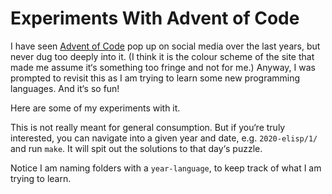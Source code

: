 # Experiments With Advent of Code

I have seen [Advent of Code](https://adventofcode.com) pop up on
social media over the last years, but never dug too deeply into it. (I
think it is the colour scheme of the site that made me assume it‘s
something too fringe and not for me.) Anyway, I was prompted to
revisit this as I am trying to learn some new programming languages.
And it‘s so fun!

Here are some of my experiments with it.



This is not really meant for general consumption. But if you‘re truly
interested, you can navigate into a given year and date, e.g.
`2020-elisp/1/` and run `make`. It will spit out the solutions to that
day‘s puzzle.

Notice I am naming folders with a `year-language`, to keep track of
what I am trying to learn.

